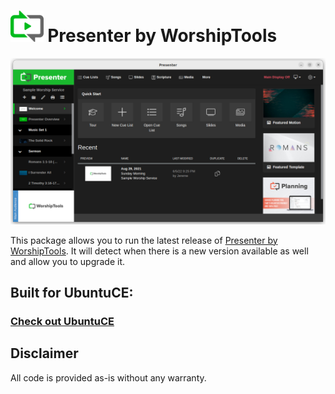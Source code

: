 <h1><img src="https://raw.githubusercontent.com/jeremehancock/presenter-by-worship-tools/master/presenter-logo.png" height="50" /> Presenter by WorshipTools</h1>

<img src="https://raw.githubusercontent.com/jeremehancock/presenter-by-worship-tools/master/presenter-new.png" />

This package allows you to run the latest release of [Presenter by WorshipTools](https://www.worshiptools.com/en-us/presenter/). It will detect when there is a new version available as well and allow you to upgrade it.

## Built for UbuntuCE:

### [Check out UbuntuCE](https://ubuntuce.com/)

## Disclaimer

All code is provided as-is without any warranty.
